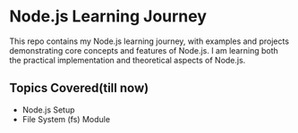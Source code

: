 # Node.js Learning Journey

This repo contains my Node.js learning journey, with examples and projects demonstrating core concepts and features of Node.js. I am learning both the practical implementation and theoretical aspects of Node.js.

## Topics Covered(till now)

- Node.js Setup
- File System (fs) Module
